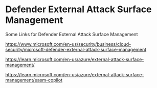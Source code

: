 # Defender External Attack Surface Management

Some Links for Defender External Attack Surface Management

https://www.microsoft.com/en-us/security/business/cloud-security/microsoft-defender-external-attack-surface-management

https://learn.microsoft.com/en-us/azure/external-attack-surface-management/

https://learn.microsoft.com/en-us/azure/external-attack-surface-management/easm-copilot
